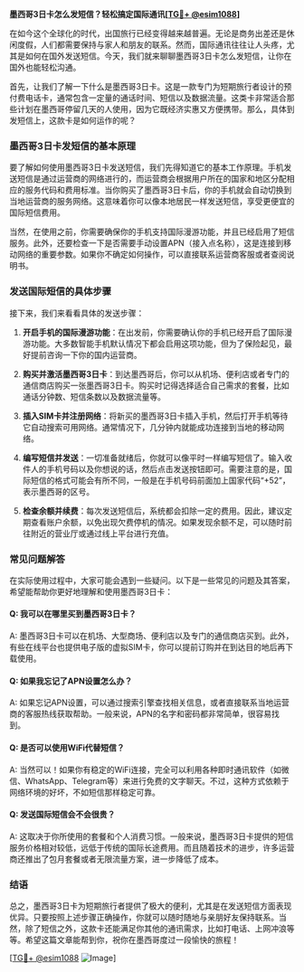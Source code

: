 **墨西哥3日卡怎么发短信？轻松搞定国际通讯[[TG💪+ @esim1088](https://t.me/s/esim1088)]**

在如今这个全球化的时代，出国旅行已经变得越来越普遍。无论是商务出差还是休闲度假，人们都需要保持与家人和朋友的联系。然而，国际通讯往往让人头疼，尤其是如何在国外发送短信。今天，我们就来聊聊墨西哥3日卡怎么发短信，让你在国外也能轻松沟通。

首先，让我们了解一下什么是墨西哥3日卡。这是一款专门为短期旅行者设计的预付费电话卡，通常包含一定量的通话时间、短信以及数据流量。这类卡非常适合那些计划在墨西哥停留几天的人使用，因为它既经济实惠又方便携带。那么，具体到发短信上，这款卡是如何运作的呢？

### 墨西哥3日卡发短信的基本原理

要了解如何使用墨西哥3日卡发送短信，我们先得知道它的基本工作原理。手机发送短信是通过运营商的网络进行的，而运营商会根据用户所在的国家和地区分配相应的服务代码和费用标准。当你购买了墨西哥3日卡后，你的手机就会自动切换到当地运营商的服务网络。这意味着你可以像本地居民一样发送短信，享受更便宜的国际短信费用。

当然，在使用之前，你需要确保你的手机支持国际漫游功能，并且已经启用了短信服务。此外，还要检查一下是否需要手动设置APN（接入点名称），这是连接到移动网络的重要参数。如果你不确定如何操作，可以直接联系运营商客服或者查阅说明书。

### 发送国际短信的具体步骤

接下来，我们来看看具体的发送步骤：

1. **开启手机的国际漫游功能**：在出发前，你需要确认你的手机已经开启了国际漫游功能。大多数智能手机默认情况下都会启用这项功能，但为了保险起见，最好提前咨询一下你的国内运营商。

2. **购买并激活墨西哥3日卡**：到达墨西哥后，你可以从机场、便利店或者专门的通信商店购买一张墨西哥3日卡。购买时记得选择适合自己需求的套餐，比如通话分钟数、短信条数以及数据流量等。

3. **插入SIM卡并注册网络**：将新买的墨西哥3日卡插入手机，然后打开手机等待它自动搜索可用网络。通常情况下，几分钟内就能成功连接到当地的移动网络。

4. **编写短信并发送**：一切准备就绪后，你就可以像平时一样编写短信了。输入收件人的手机号码以及你想说的话，然后点击发送按钮即可。需要注意的是，国际短信的格式可能会有所不同，一般是在手机号码前面加上国家代码“+52”，表示墨西哥的区号。

5. **检查余额并续费**：每次发送短信后，系统都会扣除一定的费用。因此，建议定期查看账户余额，以免出现欠费停机的情况。如果发现余额不足，可以随时前往附近的营业厅或通过线上平台进行充值。

### 常见问题解答

在实际使用过程中，大家可能会遇到一些疑问。以下是一些常见的问题及其答案，希望能帮助你更好地理解和使用墨西哥3日卡：

#### Q: 我可以在哪里买到墨西哥3日卡？
A: 墨西哥3日卡可以在机场、大型商场、便利店以及专门的通信商店买到。此外，有些在线平台也提供电子版的虚拟SIM卡，你可以提前订购并在到达目的地后再下载使用。

#### Q: 如果我忘记了APN设置怎么办？
A: 如果忘记APN设置，可以通过搜索引擎查找相关信息，或者直接联系当地运营商的客服热线获取帮助。一般来说，APN的名字和密码都非常简单，很容易找到。

#### Q: 是否可以使用WiFi代替短信？
A: 当然可以！如果你有稳定的WiFi连接，完全可以利用各种即时通讯软件（如微信、WhatsApp、Telegram等）来进行免费的文字聊天。不过，这种方式依赖于网络环境的好坏，不如短信那样稳定可靠。

#### Q: 发送国际短信会不会很贵？
A: 这取决于你所使用的套餐和个人消费习惯。一般来说，墨西哥3日卡提供的短信服务价格相对较低，远低于传统的国际长途费用。而且随着技术的进步，许多运营商还推出了包月套餐或者无限流量方案，进一步降低了成本。

### 结语

总之，墨西哥3日卡为短期旅行者提供了极大的便利，尤其是在发送短信方面表现优异。只要按照上述步骤正确操作，你就可以随时随地与亲朋好友保持联系。当然，除了短信之外，这款卡还能满足你其他的通讯需求，比如打电话、上网冲浪等等。希望这篇文章能帮到你，祝你在墨西哥度过一段愉快的旅程！

[[TG💪+ @esim1088](https://t.me/s/esim1088) ![Image](https://i.postimg.cc/4NQfJmqS/Snipaste-2025-05-13-00-14-12.png)]